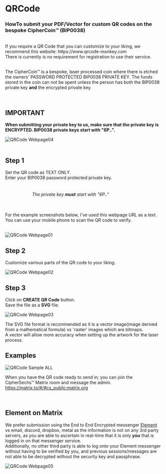 # QRCode
### HowTo submit your PDF/Vector for custom QR codes on the bespoke CipherCoin™ (BIP0038)
<br/>
If you require a QR Code that you can customize to your liking, we recommend this website: https://www.qrcode-monkey.com
<br/>
There is currently is no requirement for registration to use their service.<br/>
<br/>

The CipherCoin™ is a bespoke, laser processed coin where there is etched the owners' PASSWORD PROTECTED BIP0038 PRIVATE KEY.
The funds stored in the coin can not be spent unless the person has _both_ the BIP0038 private key **and** the encrypted private key.

<br/>

## IMPORTANT

**When submitting your private key to us, make sure that the private key is ENCRYPTED. BIP0038 private keys start with "6P..".**

![QRCode Webpage04](https://user-images.githubusercontent.com/97874862/151130372-af3b3f74-b6f4-4661-b816-c685d17c7f80.png)
<br/>
<br/>

## Step 1
Set the QR code as TEXT ONLY.<br/>
Enter your BIP0038 password protected private key.<br/>
<br/>
###### &nbsp;&nbsp;&nbsp;&nbsp;&nbsp;&nbsp;&nbsp;&nbsp;&nbsp;&nbsp;&nbsp;&nbsp;&nbsp;&nbsp;&nbsp;&nbsp;&nbsp;&nbsp;&nbsp;&nbsp;&nbsp; The private key **must** start with "6P.."
<br/>
For the example screenshots below, I've used this webpage URL as a text.  You can use your mobile phone to scan the QR code to verify.<br/>
<br/>

![QRCode Webpage01](https://user-images.githubusercontent.com/97874862/151126716-b09b0a03-884f-40a9-9097-a7f74f890bf2.png)

## Step 2
Customize various parts of the QR code to your liking.

![QRCode Webpage02](https://user-images.githubusercontent.com/97874862/151126730-636493ae-ffb7-4479-806f-c78202701070.png)

## Step 3
Click on **CREATE  QR Code** button.<br/>
Save the file as a **SVG** file.

![QRCode Webpage03](https://user-images.githubusercontent.com/97874862/151126736-6194eefb-9daa-42a1-b727-6962cf57e5d6.png)

The SVG file format is recommended as it is a vector image(image derived from a mathematical formula) vs 'raster' images which are bitmaps.<br/>
A vector will allow more accuracy when setting up the artwork for the laser process.

## Examples

![QRCode Sample ALL](https://user-images.githubusercontent.com/97874862/151136504-9057c007-1687-4777-bc48-cd60acf283c4.png)

When you have the QR code ready to send in; you can join the CipherSechs™ Matrix room and message the admin.
https://matrix.to/#/#cs_public:matrix.org

<br/>

## Element on Matrix

We prefer submission using the End to End Encrypted messenger [Element](https://element.io/) vs email, discord, dropbox, metal as the information is not on any 3rd party servers, as you are able to ascertain in real-time that it is only **_you_** that is logged in on that messenger service.<br/>
Additionally, no other third party is able to log onto your Element messenger without having to be verified by you, and previous sessions/messages are not able to be decrypted without the security key and passphrase.

![QRCode Webpage05](https://user-images.githubusercontent.com/97874862/151133580-305acc8e-ed2e-42b7-bf77-220b05db8fb9.png)

